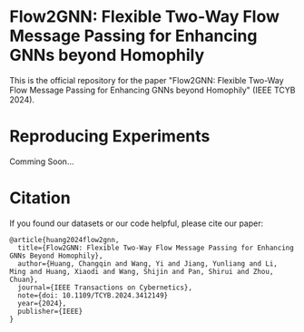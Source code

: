 # Flow2GNN: Flexible Two-Way Flow Message Passing for Enhancing GNNs beyond Homophily
This is the official repository for the paper "Flow2GNN: Flexible Two-Way Flow Message Passing for Enhancing GNNs beyond Homophily" (IEEE TCYB 2024).

# Reproducing Experiments
Comming Soon...

# Citation
If you found our datasets or our code helpful, please cite our paper:
```
@article{huang2024flow2gnn,
  title={Flow2GNN: Flexible Two-Way Flow Message Passing for Enhancing GNNs Beyond Homophily},
  author={Huang, Changqin and Wang, Yi and Jiang, Yunliang and Li, Ming and Huang, Xiaodi and Wang, Shijin and Pan, Shirui and Zhou, Chuan},
  journal={IEEE Transactions on Cybernetics},
  note={doi: 10.1109/TCYB.2024.3412149}
  year={2024},
  publisher={IEEE}
}
```
